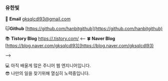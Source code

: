 ### 유한빛

<!--
**hanbitgithub/hanbitgithub** is a ✨ _special_ ✨ repository because its `README.md` (this file) appears on your GitHub profile.

Here are some ideas to get you started:

- 🔭 I’m currently working on ...
- 🌱 I’m currently learning ...
- 👯 I’m looking to collaborate on ...
- 🤔 I’m looking for help with ...
- 💬 Ask me about ...
- 📫 How to reach me: ...
- 😄 Pronouns: ...
- ⚡ Fun fact: ...
-->
📧 **Email**  gksqlcdl93@gmail.com

🐱**Github** [https://github.com/hanbitgithub](https://github.com/hanbitgithub)

📚 **Tistory Blog** [https://.tistory.com/](https://.tistory.com/)
<--
🍀 **Naver Blog** [https://blog.naver.com/gksqlcdl93](https://blog.naver.com/gksqlcdl93)

-->

💻 아직 배울게 많은 주니어 웹 엔지니어입니다. <br>
😎 나만의 일을 찾기위해 열심히 노력중입니다.
